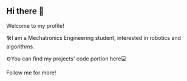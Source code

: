 ## Hi there 👋

Welcome to my profile!

🛠️I am a Mechatronics Engineering student, interested in robotics and algorithms.

⚙️You can find my projects' code portion here💻

Follow me for more!

<!--
**ElizSalt/ElizSalt** is a ✨ _special_ ✨ repository because its `README.md` (this file) appears on your GitHub profile.

Here are some ideas to get you started:

- 🔭 I’m currently working on ...
- 🌱 I’m currently learning ...
- 👯 I’m looking to collaborate on ...
- 🤔 I’m looking for help with ...
- 💬 Ask me about ...
- 📫 How to reach me: ...
- 😄 Pronouns: ...
- ⚡ Fun fact: ...
-->
